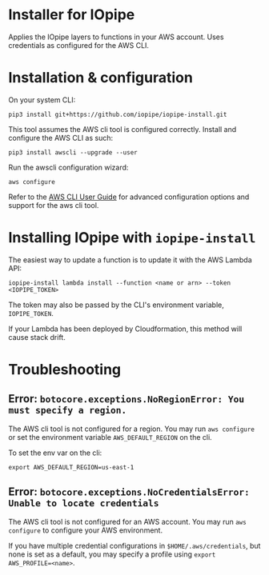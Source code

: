 # Installer for IOpipe

Applies the IOpipe layers to functions in your
AWS account. Uses credentials as configured
for the AWS CLI.

# Installation & configuration

On your system CLI:

```
pip3 install git+https://github.com/iopipe/iopipe-install.git
```

This tool assumes the AWS cli tool is configured correctly. Install and configure the AWS CLI as such:

```
pip3 install awscli --upgrade --user
```

Run the awscli configuration wizard:

```
aws configure
```

Refer to the [AWS CLI User Guide](https://docs.aws.amazon.com/cli/latest/userguide/cli-chap-welcome.html) for advanced configuration options and support for the aws cli tool.

# Installing IOpipe with `iopipe-install`

The easiest way to update a function is to update it with
the AWS Lambda API:

```
iopipe-install lambda install --function <name or arn> --token <IOPIPE_TOKEN>
```

The token may also be passed by the CLI's environment variable, `IOPIPE_TOKEN`.

If your Lambda has been deployed by Cloudformation, this method will cause stack drift.


# Troubleshooting

## Error: `botocore.exceptions.NoRegionError: You must specify a region.`

The AWS cli tool is not configured for a region. You may run `aws configure` or set the environment variable `AWS_DEFAULT_REGION` on the cli.

To set the env var on the cli:

`export AWS_DEFAULT_REGION=us-east-1`

## Error: `botocore.exceptions.NoCredentialsError: Unable to locate credentials`

The AWS cli tool is not configured for an AWS account. You may run `aws configure` to configure your AWS environment.

If you have multiple credential configurations in `$HOME/.aws/credentials`, but none is set as a default, you may specify a profile using `export AWS_PROFILE=<name>`.
